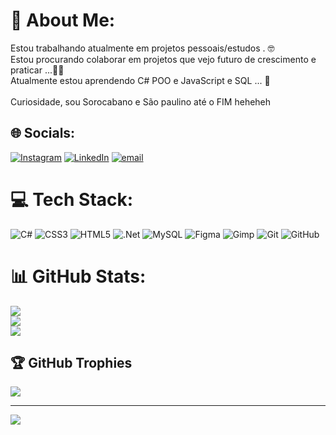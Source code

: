 # 💫 About Me:
Estou trabalhando atualmente em projetos pessoais/estudos . 🤓<br>Estou procurando colaborar em projetos que vejo futuro de crescimento e praticar ...👨‍💻<br>Atualmente estou aprendendo C# POO e JavaScript e SQL ... 🎲<br><br>Curiosidade, sou Sorocabano e São paulino  até o FIM heheheh 


## 🌐 Socials:
[![Instagram](https://img.shields.io/badge/Instagram-%23E4405F.svg?logo=Instagram&logoColor=white)](https://instagram.com/jean_cigerza) [![LinkedIn](https://img.shields.io/badge/LinkedIn-%230077B5.svg?logo=linkedin&logoColor=white)](https://linkedin.com/in/https://www.linkedin.com/in/jean-cigerza-785111194/) [![email](https://img.shields.io/badge/Email-D14836?logo=gmail&logoColor=white)](mailto:jeancigerza@gmail.com) 

# 💻 Tech Stack:
![C#](https://img.shields.io/badge/c%23-%23239120.svg?style=flat&logo=csharp&logoColor=white) ![CSS3](https://img.shields.io/badge/css3-%231572B6.svg?style=flat&logo=css3&logoColor=white) ![HTML5](https://img.shields.io/badge/html5-%23E34F26.svg?style=flat&logo=html5&logoColor=white)  ![.Net](https://img.shields.io/badge/.NET-5C2D91?style=flat&logo=.net&logoColor=white) ![MySQL](https://img.shields.io/badge/mysql-4479A1.svg?style=flat&logo=mysql&logoColor=white) ![Figma](https://img.shields.io/badge/figma-%23F24E1E.svg?style=flat&logo=figma&logoColor=white) ![Gimp](https://img.shields.io/badge/Gimp-657D8B?style=flat&logo=gimp&logoColor=FFFFFF) ![Git](https://img.shields.io/badge/git-%23F05033.svg?style=flat&logo=git&logoColor=white) ![GitHub](https://img.shields.io/badge/github-%23121011.svg?style=flat&logo=github&logoColor=white)
# 📊 GitHub Stats:
![](https://github-readme-stats.vercel.app/api?username=JeanCigerza2002&theme=dark&hide_border=false&include_all_commits=true&count_private=false)<br/>
![](https://nirzak-streak-stats.vercel.app/?user=JeanCigerza2002&theme=dark&hide_border=false)<br/>
![](https://github-readme-stats.vercel.app/api/top-langs/?username=JeanCigerza2002&theme=dark&hide_border=false&include_all_commits=true&count_private=false&layout=compact)

## 🏆 GitHub Trophies
![](https://github-profile-trophy.vercel.app/?username=JeanCigerza2002&theme=radical&no-frame=false&no-bg=false&margin-w=4)

---
[![](https://visitcount.itsvg.in/api?id=JeanCigerza2002&icon=1&color=7)](https://visitcount.itsvg.in)


